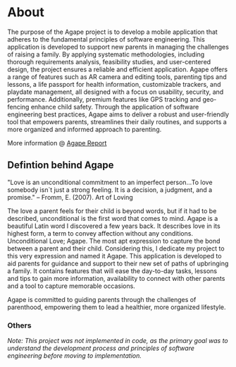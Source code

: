 # About

The purpose of the Agape project is to develop a mobile application that adheres to the fundamental principles of software engineering. This application is developed to support new parents in managing the challenges of raising a family. By applying systematic methodologies, including thorough requirements analysis, feasibility studies, and user-centered design, the project ensures a reliable and efficient application. 
Agape offers a range of features such as AR camera and editing tools, parenting tips and lessons, a life passport for health information, customizable trackers, and playdate management, all designed with a focus on usability, security, and performance. Additionally, premium features like GPS tracking and geo-fencing enhance child safety. Through the application of software engineering best practices, Agape aims to deliver a robust and user-friendly tool that empowers parents, streamlines their daily routines, and supports a more organized and informed approach to parenting.

More information @ [Agape Report](https://github.com/vedez/Software_Engineering_1-2/blob/main/Projects/Agape/Agape.pdf)

## Defintion behind Agape
"Love is an unconditional commitment to an imperfect person…To love somebody isn`t just a strong
feeling. It is a decision, a judgment, and a promise." – Fromm, E. (2007). Art of Loving

The love a parent feels for their child is beyond words, but if it had to be described, unconditional is
the first word that comes to mind. Agape is a beautiful Latin word I discovered a few years back. It
describes love in its highest form, a term to convey affection without any conditions.
Unconditional Love; Agape. The most apt expression to capture the bond between a parent and their
child. Considering this, I dedicate my project to this very expression and named it Agape.
This application is developed to aid parents for guidance and support to their new set of paths of
upbringing a family. It contains features that will ease the day-to-day tasks, lessons and tips to gain
more information, availability to connect with other parents and a tool to capture memorable
occasions.

Agape is committed to guiding parents through the challenges of parenthood, empowering them to
lead a healthier, more organized lifestyle.

### Others

*Note: This project was not implemented in code, as the primary goal was to understand the development process and principles of software engineering before moving to implementation.*
